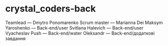 # crystal_coders-back

Teamlead — Dmytro Ponomarenko
Scrum master — Marianna Dei
Maksym Yaroshenko — Back-end/user
Svitlana Halevich — Back-end/user
Vyacheslav Push — Back-end/water
Oleksandr — Back-end/додаткові завдання
